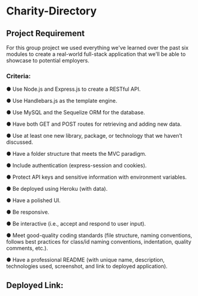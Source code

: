 # Charity-Directory

## Project Requirement 

For this group project we used everything we've learned over the past six modules to create a real-world full-stack application that we'll be able to showcase to potential employers.

### Criteria: 

● Use Node.js and Express.js to create a RESTful API.

● Use Handlebars.js as the template engine.

● Use MySQL and the Sequelize ORM for the database.

● Have both GET and POST routes for retrieving and adding new data.

● Use at least one new library, package, or technology that we haven’t discussed.

● Have a folder structure that meets the MVC paradigm.

● Include authentication (express-session and cookies).

● Protect API keys and sensitive information with environment variables.

● Be deployed using Heroku (with data).

● Have a polished UI.

● Be responsive.

● Be interactive (i.e., accept and respond to user input).

● Meet good-quality coding standards (file structure,  naming conventions, follows best practices for class/id naming conventions, indentation, quality comments, etc.).

● Have a professional README (with unique name, description, technologies used, screenshot, and link to deployed application).

## Deployed Link:





